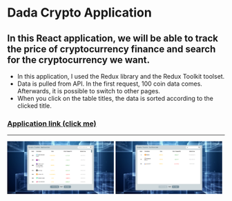 # Dada Crypto Application

## In this React application, we will be able to track the price of cryptocurrency finance and search for the cryptocurrency we want.

- In this application, I used the Redux library and the Redux Toolkit toolset.
- Data is pulled from API. In the first request, 100 coin data comes. Afterwards, it is possible to switch to other pages.
- When you click on the table titles, the data is sorted according to the clicked title.

### [Application link (click me)](https://dadacrypto.netlify.app/)

---

<img src="public/images/appImage1.png" width="49%" float="left">
<img src="public/images/appImage2.png" width="49%" float="left">
